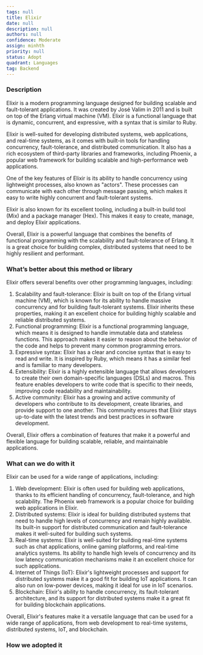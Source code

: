 ```yaml
---
tags: null
title: Elixir
date: null
description: null
authors: null
confidence: Moderate
assign: minhth
priority: null
status: Adopt
quadrant: Languages
tag: Backend
---
```


<!-- table_of_contents 4b924632-cef6-49c5-a81a-9b329817c430 -->

### Description
Elixir is a modern programming language designed for building scalable and fault-tolerant applications. It was created by José Valim in 2011 and is built on top of the Erlang virtual machine (VM). Elixir is a functional language that is dynamic, concurrent, and expressive, with a syntax that is similar to Ruby.

Elixir is well-suited for developing distributed systems, web applications, and real-time systems, as it comes with built-in tools for handling concurrency, fault-tolerance, and distributed communication. It also has a rich ecosystem of third-party libraries and frameworks, including Phoenix, a popular web framework for building scalable and high-performance web applications.

One of the key features of Elixir is its ability to handle concurrency using lightweight processes, also known as "actors". These processes can communicate with each other through message passing, which makes it easy to write highly concurrent and fault-tolerant systems.

Elixir is also known for its excellent tooling, including a built-in build tool (Mix) and a package manager (Hex). This makes it easy to create, manage, and deploy Elixir applications.

Overall, Elixir is a powerful language that combines the benefits of functional programming with the scalability and fault-tolerance of Erlang. It is a great choice for building complex, distributed systems that need to be highly resilient and performant.

### What’s better about this method or library
Elixir offers several benefits over other programming languages, including:

1. Scalability and fault-tolerance: Elixir is built on top of the Erlang virtual machine (VM), which is known for its ability to handle massive concurrency and for building fault-tolerant systems. Elixir inherits these properties, making it an excellent choice for building highly scalable and reliable distributed systems.
1. Functional programming: Elixir is a functional programming language, which means it is designed to handle immutable data and stateless functions. This approach makes it easier to reason about the behavior of the code and helps to prevent many common programming errors.
1. Expressive syntax: Elixir has a clear and concise syntax that is easy to read and write. It is inspired by Ruby, which means it has a similar feel and is familiar to many developers.
1. Extensibility: Elixir is a highly extensible language that allows developers to create their own domain-specific languages (DSLs) and macros. This feature enables developers to write code that is specific to their needs, improving code readability and maintainability.
1. Active community: Elixir has a growing and active community of developers who contribute to its development, create libraries, and provide support to one another. This community ensures that Elixir stays up-to-date with the latest trends and best practices in software development.

Overall, Elixir offers a combination of features that make it a powerful and flexible language for building scalable, reliable, and maintainable applications.

### What can we do with it
Elixir can be used for a wide range of applications, including:

1. Web development: Elixir is often used for building web applications, thanks to its efficient handling of concurrency, fault-tolerance, and high scalability. The Phoenix web framework is a popular choice for building web applications in Elixir.
1. Distributed systems: Elixir is ideal for building distributed systems that need to handle high levels of concurrency and remain highly available. Its built-in support for distributed communication and fault-tolerance makes it well-suited for building such systems.
1. Real-time systems: Elixir is well-suited for building real-time systems such as chat applications, online gaming platforms, and real-time analytics systems. Its ability to handle high levels of concurrency and its low latency communication mechanisms make it an excellent choice for such applications.
1. Internet of Things (IoT): Elixir's lightweight processes and support for distributed systems make it a good fit for building IoT applications. It can also run on low-power devices, making it ideal for use in IoT scenarios.
1. Blockchain: Elixir's ability to handle concurrency, its fault-tolerant architecture, and its support for distributed systems make it a great fit for building blockchain applications.

Overall, Elixir's features make it a versatile language that can be used for a wide range of applications, from web development to real-time systems, distributed systems, IoT, and blockchain.

### How we adopted it
<!-- child_database 9908a721-ab19-40bb-a82c-21c4a1820365 -->

